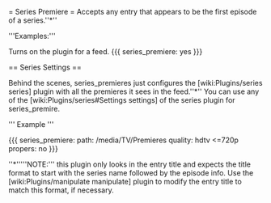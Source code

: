 = Series Premiere =
Accepts any entry that appears to be the first episode of a series.''*''

'''Examples:'''

Turns on the plugin for a feed.
{{{
series_premiere: yes
}}}

== Series Settings ==

Behind the scenes, series_premieres just configures the [wiki:Plugins/series series] plugin with all the premieres it sees in the feed.''*'' You can use any of the [wiki:Plugins/series#Settings settings] of the series plugin for series_premire.

''' Example '''

{{{
series_premiere:
  path: /media/TV/Premieres
  quality: hdtv <=720p
  propers: no
}}}

''*'''''NOTE:''' this plugin only looks in the entry title and expects the title format to start with the series name followed by the episode info. Use the [wiki:Plugins/manipulate manipulate] plugin to modify the entry title to match this format, if necessary.